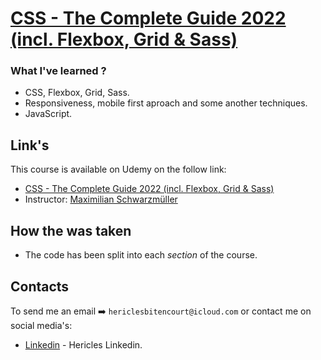 # [CSS - The Complete Guide 2022 (incl. Flexbox, Grid & Sass)](https://www.udemy.com/course/css-the-complete-guide-incl-flexbox-grid-sass/)
### What I've learned ?

* CSS, Flexbox, Grid, Sass.
* Responsiveness, mobile first aproach and some another techniques.
* JavaScript.

## Link's

This course is available on Udemy on the follow link:

- [CSS - The Complete Guide 2022 (incl. Flexbox, Grid & Sass)](https://www.udemy.com/course/css-the-complete-guide-incl-flexbox-grid-sass/)
- Instructor: [Maximilian Schwarzmüller](https://www.udemy.com/user/maximilian-schwarzmuller/)
## How the was taken 

- The code has been split into each _section_ of the course.

## Contacts

To send me an email ➡️ `hericlesbitencourt@icloud.com`
or contact me on social media's:
- [Linkedin](https://www.linkedin.com/in/hericlesbitencourt/) - Hericles Linkedin.
